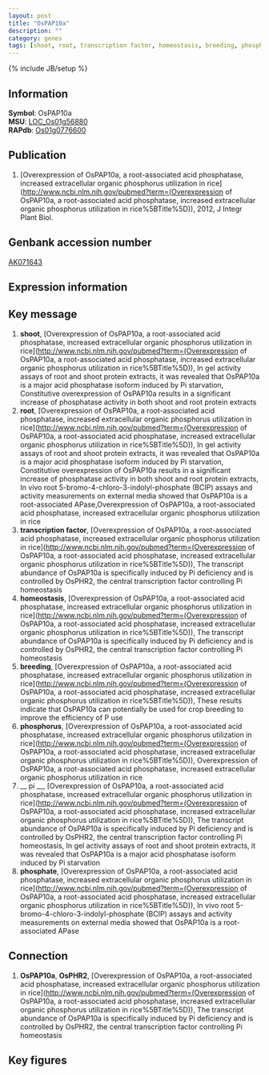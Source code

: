 ```yaml
---
layout: post
title: "OsPAP10a"
description: ""
category: genes
tags: [shoot, root, transcription factor, homeostasis, breeding, phosphorus,  pi , phosphate]
---
```

{% include JB/setup %}

## Information
__Symbol__: OsPAP10a  
__MSU__: [LOC_Os01g56880](http://rice.plantbiology.msu.edu/cgi-bin/ORF_infopage.cgi?orf=LOC_Os01g56880)  
__RAPdb__: [Os01g0776600](http://rapdb.dna.affrc.go.jp/viewer/gbrowse_details/irgsp1?name=Os01g0776600)  

## Publication
1. [Overexpression of OsPAP10a, a root-associated acid phosphatase, increased extracellular organic phosphorus utilization in rice](http://www.ncbi.nlm.nih.gov/pubmed?term=(Overexpression of OsPAP10a, a root-associated acid phosphatase, increased extracellular organic phosphorus utilization in rice%5BTitle%5D)), 2012, J Integr Plant Biol.

## Genbank accession number
[AK071643](http://www.ncbi.nlm.nih.gov/nuccore/AK071643)

## Expression information

## Key message
1. __shoot__, [Overexpression of OsPAP10a, a root-associated acid phosphatase, increased extracellular organic phosphorus utilization in rice](http://www.ncbi.nlm.nih.gov/pubmed?term=(Overexpression of OsPAP10a, a root-associated acid phosphatase, increased extracellular organic phosphorus utilization in rice%5BTitle%5D)),  In gel activity assays of root and shoot protein extracts, it was revealed that OsPAP10a is a major acid phosphatase isoform induced by Pi starvation, Constitutive overexpression of OsPAP10a results in a significant increase of phosphatase activity in both shoot and root protein extracts
2. __root__, [Overexpression of OsPAP10a, a root-associated acid phosphatase, increased extracellular organic phosphorus utilization in rice](http://www.ncbi.nlm.nih.gov/pubmed?term=(Overexpression of OsPAP10a, a root-associated acid phosphatase, increased extracellular organic phosphorus utilization in rice%5BTitle%5D)),  In gel activity assays of root and shoot protein extracts, it was revealed that OsPAP10a is a major acid phosphatase isoform induced by Pi starvation, Constitutive overexpression of OsPAP10a results in a significant increase of phosphatase activity in both shoot and root protein extracts, In vivo root 5-bromo-4-chloro-3-indolyl-phosphate (BCIP) assays and activity measurements on external media showed that OsPAP10a is a root-associated APase,Overexpression of OsPAP10a, a root-associated acid phosphatase, increased extracellular organic phosphorus utilization in rice
3. __transcription factor__, [Overexpression of OsPAP10a, a root-associated acid phosphatase, increased extracellular organic phosphorus utilization in rice](http://www.ncbi.nlm.nih.gov/pubmed?term=(Overexpression of OsPAP10a, a root-associated acid phosphatase, increased extracellular organic phosphorus utilization in rice%5BTitle%5D)),  The transcript abundance of OsPAP10a is specifically induced by Pi deficiency and is controlled by OsPHR2, the central transcription factor controlling Pi homeostasis
4. __homeostasis__, [Overexpression of OsPAP10a, a root-associated acid phosphatase, increased extracellular organic phosphorus utilization in rice](http://www.ncbi.nlm.nih.gov/pubmed?term=(Overexpression of OsPAP10a, a root-associated acid phosphatase, increased extracellular organic phosphorus utilization in rice%5BTitle%5D)),  The transcript abundance of OsPAP10a is specifically induced by Pi deficiency and is controlled by OsPHR2, the central transcription factor controlling Pi homeostasis
5. __breeding__, [Overexpression of OsPAP10a, a root-associated acid phosphatase, increased extracellular organic phosphorus utilization in rice](http://www.ncbi.nlm.nih.gov/pubmed?term=(Overexpression of OsPAP10a, a root-associated acid phosphatase, increased extracellular organic phosphorus utilization in rice%5BTitle%5D)),  These results indicate that OsPAP10a can potentially be used for crop breeding to improve the efficiency of P use
6. __phosphorus__, [Overexpression of OsPAP10a, a root-associated acid phosphatase, increased extracellular organic phosphorus utilization in rice](http://www.ncbi.nlm.nih.gov/pubmed?term=(Overexpression of OsPAP10a, a root-associated acid phosphatase, increased extracellular organic phosphorus utilization in rice%5BTitle%5D)), Overexpression of OsPAP10a, a root-associated acid phosphatase, increased extracellular organic phosphorus utilization in rice
7. __ pi __, [Overexpression of OsPAP10a, a root-associated acid phosphatase, increased extracellular organic phosphorus utilization in rice](http://www.ncbi.nlm.nih.gov/pubmed?term=(Overexpression of OsPAP10a, a root-associated acid phosphatase, increased extracellular organic phosphorus utilization in rice%5BTitle%5D)),  The transcript abundance of OsPAP10a is specifically induced by Pi deficiency and is controlled by OsPHR2, the central transcription factor controlling Pi homeostasis, In gel activity assays of root and shoot protein extracts, it was revealed that OsPAP10a is a major acid phosphatase isoform induced by Pi starvation
8. __phosphate__, [Overexpression of OsPAP10a, a root-associated acid phosphatase, increased extracellular organic phosphorus utilization in rice](http://www.ncbi.nlm.nih.gov/pubmed?term=(Overexpression of OsPAP10a, a root-associated acid phosphatase, increased extracellular organic phosphorus utilization in rice%5BTitle%5D)),  In vivo root 5-bromo-4-chloro-3-indolyl-phosphate (BCIP) assays and activity measurements on external media showed that OsPAP10a is a root-associated APase

## Connection
1. __OsPAP10a__, __OsPHR2__, [Overexpression of OsPAP10a, a root-associated acid phosphatase, increased extracellular organic phosphorus utilization in rice](http://www.ncbi.nlm.nih.gov/pubmed?term=(Overexpression of OsPAP10a, a root-associated acid phosphatase, increased extracellular organic phosphorus utilization in rice%5BTitle%5D)),  The transcript abundance of OsPAP10a is specifically induced by Pi deficiency and is controlled by OsPHR2, the central transcription factor controlling Pi homeostasis

## Key figures


